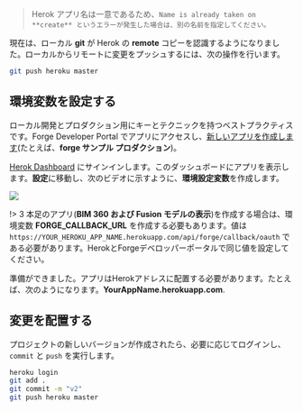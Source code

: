 > Herok アプリ名は一意であるため、`Name is already taken on **create** というエラーが発生した場合は、別の名前を指定してください。`

現在は、ローカル **git** が Herok の **remote** コピーを認識するようになりました。ローカルからリモートに変更をプッシュするには、次の操作を行います。

```bash
git push heroku master
```

## 環境変数を設定する

ローカル開発とプロダクション用にキーとテクニックを持つベストプラクティスです。Forge Developer Portal でアプリにアクセスし、[新しいアプリを作成します](/ja_jp/account/?id=create-an-app)(たとえば、**forge サンプル プロダクション**)。 

[Herok Dashboard](https://dashboard.heroku.com/) にサインインします。このダッシュボードにアプリを表示します。**設定**に移動し、次のビデオに示すように、**環境設定変数**を作成します。

![](_media/deployment/heroku/env_vars.gif) 

!> 3 本足のアプリ(**BIM 360 および Fusion モデルの表示**)を作成する場合は、環境変数 **FORGE_CALLBACK_URL** を作成する必要もあります。値は `https://YOUR_HEROKU_APP_NAME.herokuapp.com/api/forge/callback/oauth` である必要があります。HerokとForgeデベロッパーポータルで同じ値を設定してください。 

準備ができました。アプリはHerokアドレスに配置する必要があります。たとえば、次のようになります。**YourAppName.herokuapp.com**.

## 変更を配置する

プロジェクトの新しいバージョンが作成されたら、必要に応じてログインし、`commit` と `push` を実行します。

```bash
heroku login
git add .
git commit -m "v2"
git push heroku master
```